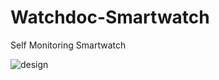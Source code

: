 # Watchdoc-Smartwatch
Self Monitoring Smartwatch

![design](https://user-images.githubusercontent.com/85741388/121678322-b938be00-cabf-11eb-8aeb-3c5d1d4f8fc9.PNG)
